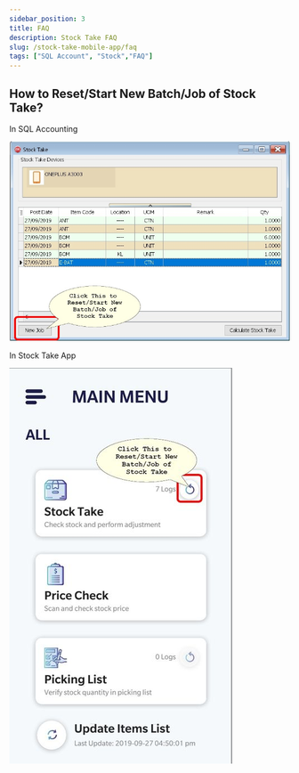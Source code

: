 ```yaml
---
sidebar_position: 3
title: FAQ
description: Stock Take FAQ
slug: /stock-take-mobile-app/faq
tags: ["SQL Account", "Stock","FAQ"]
---
```


## How to Reset/Start New Batch/Job of Stock Take?
In SQL Accounting

   ![1](../../../static/img/integration/stoke-take-mobile-app/faq/stoke-take-faq.png)

In Stock Take App

   ![2](../../../static/img/integration/stoke-take-mobile-app/faq/stoke-take-faq1.png)
